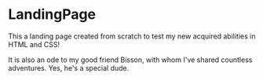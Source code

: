 # LandingPage
This a landing page created from scratch to test my new acquired abilities in HTML and CSS!

It is also an ode to my good friend Bisson, with whom I've shared countless adventures. Yes, he's a special dude.
